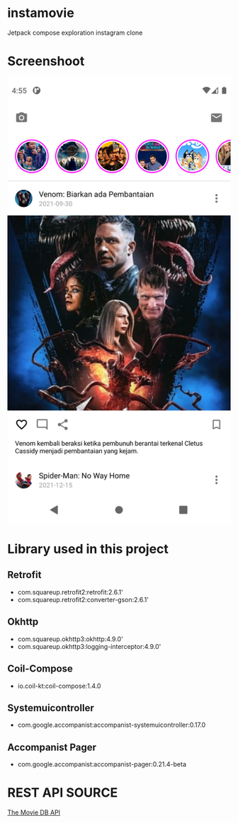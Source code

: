 # instamovie
Jetpack compose exploration instagram clone

# Screenshoot
![Screenshoot 1](screenshoot/1.png)

# Library used in this project
## Retrofit
- com.squareup.retrofit2:retrofit:2.6.1'
- com.squareup.retrofit2:converter-gson:2.6.1'

## Okhttp
- com.squareup.okhttp3:okhttp:4.9.0'
- com.squareup.okhttp3:logging-interceptor:4.9.0'

## Coil-Compose
- io.coil-kt:coil-compose:1.4.0

## Systemuicontroller
- com.google.accompanist:accompanist-systemuicontroller:0.17.0

## Accompanist Pager
- com.google.accompanist:accompanist-pager:0.21.4-beta

# REST API SOURCE
[The Movie DB API](https://www.themoviedb.org/documentation/api)